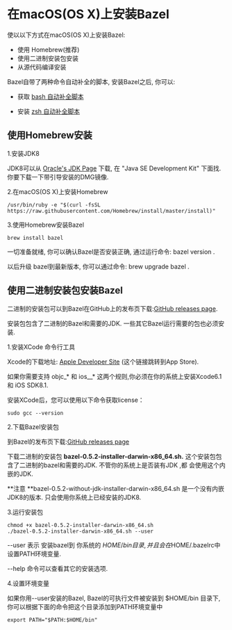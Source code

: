 # 在macOS\(OS X\)上安装Bazel

使以以下方式在macOS\(OS X\)上安装Bazel:

* 使用 Homebrew\(推荐\)
* 使用二进制安装包安装
* 从源代码编译安装

Bazel自带了两种命令自动补全的脚本, 安装Bazel之后, 你可以:

* 获取 [bash 自动补全脚本](/an-zhuang-bazel.md#bash-completion)

* 安装 [zsh 自动补全脚本](/an-zhuang-bazel.md#zsh-completion)

## 使用Homebrew安装

1.安装JDK8

JDK8可以从 [Oracle's JDK Page](http://www.oracle.com/technetwork/java/javase/downloads/jdk8-downloads-2133151.html) 下载,  在 "Java SE Development Kit" 下面找.   你要下载一下带引导安装的DMG镜像.

2.在macOS\(OS X\)上安装Homebrew

`/usr/bin/ruby -e "$(curl -fsSL https://raw.githubusercontent.com/Homebrew/install/master/install)"`

3.使用Homebrew安装Bazel

```
brew install bazel
```

一切准备就绪, 你可以确认Bazel是否安装正确, 通过运行命令: bazel version .

以后升级 bazel到最新版本, 你可以通过命令: brew upgrade bazel .

## 使用二进制安装包安装Bazel

二进制的安装包可以到Bazel在GitHub上的发布页下载:[GitHub releases page](https://github.com/bazelbuild/bazel/releases).

安装包包含了二进制的Bazel和需要的JDK. 一些其它Bazel运行需要的包也必须安装.

1.安装XCode 命令行工具

Xcode的下载地址: [Apple Developer Site](https://developer.apple.com/xcode/downloads/) \(这个链接跳转到App Store\).

如果你需要支持 objc_\* 和  ios_\_\*  这两个规则,你必须在你的系统上安装Xcode6.1 和 iOS SDK8.1.

安装XCode后，您可以使用以下命令获取license：

```
sudo gcc --version
```

2.下载Bazel安装包

到Bazel的发布页下载:[GitHub releases page](https://github.com/bazelbuild/bazel/releases)

下载二进制的安装包 **bazel-0.5.2-installer-darwin-x86\_64.sh.** 这个安装包包含了二进制的bazel和需要的JDK. 不管你的系统上是否装有JDK ,都 会使用这个内嵌的JDK.

**注意 **bazel-0.5.2-without-jdk-installer-darwin-x86\_64.sh 是一个没有内嵌JDK8的版本. 只会使用你系统上已经安装的JDK8.

3.运行安装包

```
chmod +x bazel-0.5.2-installer-darwin-x86_64.sh
./bazel-0.5.2-installer-darwin-x86_64.sh --user
```

--user 表示 安装bazel到 你系统的 $HOME/bin 目录 , 并且会在$HOME/.bazelrc中设置PATH环境变量.

--help 命令可以查看其它的安装选项.

4.设置环境变量

如果你用--user安装的Bazel,  Bazel的可执行文件被安装到 $HOME/bin 目录下,  你可以根据下面的命令把这个目录添加到PATH环境变量中

```
export PATH="$PATH:$HOME/bin"
```



